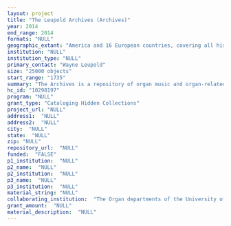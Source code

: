 ```yaml
--- 
layout: project 
title: "The Leupold Archives (Archives)"
year: 2014
end_range: 2014
formats: "NULL"
geographic_extant: "America and 16 European countries, covering all historical periods to the present."
institution: "NULL"
institution_type: "NULL"
primary_contact: "Wayne Leupold"
size: "25000 objects"
start_range: "1735"
summary: "The Archives is a repository of organ music and organ-related items. Its collection is exclusively historical organ music, methods, and organ reference materials, especially nineteenth and early twentieth century out-of-print editions of published organ music, the largest collection of organ music and organ improvisation methods in the United States, and first editions of more prominent works in the established organ repertoire. Optimizing the cataloging process within three years will enhance worldwide accessibility to a unique collection for scholarly study, research, and cultural enrichment. The cataloging projects to be articulated are: OCLC (WorldCat); internal database catalog; and scanned publications for our website."
hc_id: "10298197"
program: "NULL"
grant_type: "Cataloging Hidden Collections"
project_url: "NULL"
address1:  "NULL"
address2:  "NULL"
city:  "NULL"
state:  "NULL"
zip: "NULL"
repository_url:  "NULL"
funded:  "FALSE"
p1_institution:  "NULL"
p2_name:  "NULL"
p2_institution:  "NULL"
p3_name:  "NULL"
p3_institution:  "NULL"
material_string: "NULL"
collaborating_institution:  "The Organ departments of the University of North Carolina at Greensboro (Greensboro, NC); University of North Carolina School of the Arts (Winston-Salem, NC); The Salem College School of Music (Winston-Salem, NC); University of Rochester Eastman School of Music (Rochester, NY) University of Houston, Rebecca and John J. Moore's School of Music (Houston, TX); University of Michigan School of Music, Theatre & Dance (Ann Arbor, MI); Oberlin Conservatory College (Oberlin, OH); University of Kansas School of Music (Lawrence, KS). More anticipated."
grant_amount:  "NULL"
material_description:  "NULL"
---
```


